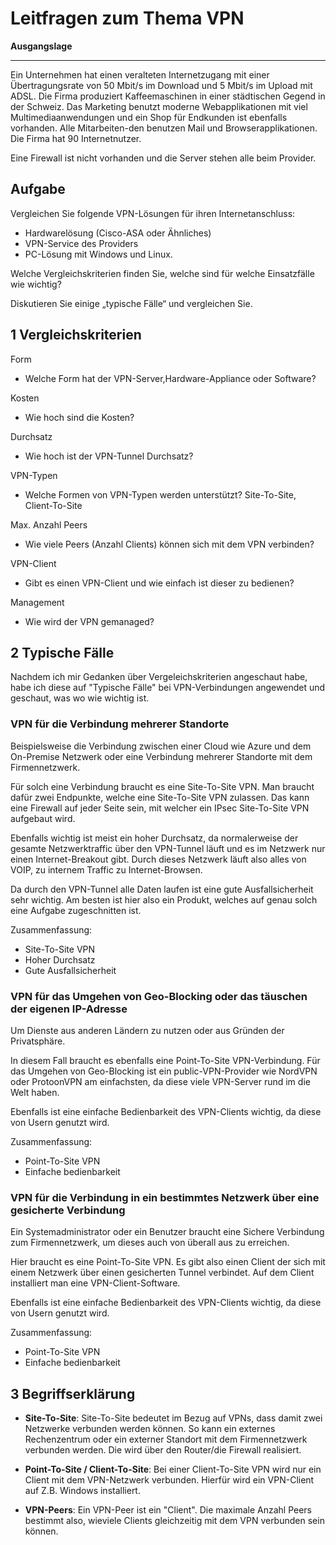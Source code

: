 # Leitfragen zum Thema VPN

**Ausgangslage**
***
Ein Unternehmen hat einen veralteten Internetzugang mit einer Übertragungsrate von 50 Mbit/s im Download und 5 Mbit/s im Upload mit ADSL. Die Firma produziert Kaffeemaschinen in einer städtischen Gegend in der Schweiz. Das Marketing benutzt moderne Webapplikationen mit viel Multimediaanwendungen und ein Shop für Endkunden ist ebenfalls vorhanden. Alle Mitarbeiten-den benutzen Mail und Browserapplikationen. Die Firma hat 90 Internetnutzer.

Eine Firewall ist nicht vorhanden und die Server stehen alle beim Provider.


## **Aufgabe**

Vergleichen Sie folgende VPN-Lösungen für ihren Internetanschluss:  

- Hardwarelösung (Cisco-ASA oder Ähnliches) 
- VPN-Service des Providers 
- PC-Lösung mit Windows und Linux.  

Welche Vergleichskriterien finden Sie, welche sind für welche Einsatzfälle wie wichtig? 

Diskutieren Sie einige „typische Fälle“ und vergleichen Sie. 


## **1 Vergleichskriterien**
Form
- Welche Form hat der VPN-Server,Hardware-Appliance oder Software?

Kosten 

- Wie hoch sind die Kosten? 

Durchsatz
- Wie hoch ist der VPN-Tunnel Durchsatz?

VPN-Typen 

- Welche Formen von VPN-Typen werden unterstützt? Site-To-Site, Client-To-Site

Max. Anzahl Peers

- Wie viele Peers (Anzahl Clients) können sich mit dem VPN verbinden?

VPN-Client

- Gibt es einen VPN-Client und wie einfach ist dieser zu bedienen?

Management

- Wie wird der VPN gemanaged? 


## **2 Typische Fälle**

Nachdem ich mir Gedanken über Vergeleichskriterien angeschaut habe, habe ich diese auf "Typische Fälle" bei VPN-Verbindungen angewendet und geschaut, was wo wie wichtig ist. 


### **VPN für die Verbindung mehrerer Standorte**

Beispielsweise die Verbindung zwischen einer Cloud wie Azure und dem On-Premise Netzwerk oder eine Verbindung mehrerer Standorte mit dem Firmennetzwerk.  

Für solch eine Verbindung braucht es eine Site-To-Site VPN. Man braucht dafür zwei Endpunkte, welche eine Site-To-Site VPN zulassen. Das kann eine Firewall auf jeder Seite sein, mit welcher ein IPsec Site-To-Site VPN aufgebaut wird. 

Ebenfalls wichtig ist meist ein hoher Durchsatz, da normalerweise der gesamte Netzwerktraffic über den VPN-Tunnel läuft und es im Netzwerk nur einen Internet-Breakout gibt. Durch dieses Netzwerk läuft also alles von VOIP, zu internem Traffic zu Internet-Browsen. 

Da durch den VPN-Tunnel alle Daten laufen ist eine gute Ausfallsicherheit sehr wichtig. Am besten ist hier also ein Produkt, welches auf genau solch eine Aufgabe zugeschnitten ist. 

Zusammenfassung:
- Site-To-Site VPN 
- Hoher Durchsatz
- Gute Ausfallsicherheit



### **VPN für das Umgehen von Geo-Blocking oder das täuschen der eigenen IP-Adresse**
Um Dienste aus anderen Ländern zu nutzen oder aus Gründen der Privatsphäre. 

In diesem Fall braucht es ebenfalls eine Point-To-Site VPN-Verbindung. Für das Umgehen von Geo-Blocking ist ein public-VPN-Provider wie NordVPN oder ProtoonVPN am einfachsten, da diese viele VPN-Server rund im die Welt haben. 

Ebenfalls ist eine einfache Bedienbarkeit des VPN-Clients wichtig, da diese von Usern genutzt wird. 

Zusammenfassung:
- Point-To-Site VPN 
- Einfache bedienbarkeit

### **VPN für die Verbindung in ein bestimmtes Netzwerk über eine gesicherte Verbindung** 
Ein Systemadministrator oder ein Benutzer braucht eine Sichere Verbindung zum Firmennetzwerk, um dieses auch von überall aus zu erreichen. 

Hier braucht es eine Point-To-Site VPN. Es gibt also einen Client der sich mit einem Netzwerk über einen gesicherten Tunnel verbindet. Auf dem Client installiert man eine VPN-Client-Software. 

Ebenfalls ist eine einfache Bedienbarkeit des VPN-Clients wichtig, da diese von Usern genutzt wird. 

Zusammenfassung:
- Point-To-Site VPN 
- Einfache bedienbarkeit


## **3 Begriffserklärung**

- **Site-To-Site**: Site-To-Site bedeutet im Bezug auf VPNs, dass damit zwei Netzwerke verbunden werden können. So kann ein externes Rechenzentrum oder ein externer Standort mit dem Firmennetzwerk verbunden werden. Die wird über den Router/die Firewall realisiert. 

- **Point-To-Site / Client-To-Site**: Bei einer Client-To-Site VPN wird nur ein Client mit dem VPN-Netzwerk verbunden. Hierfür wird ein VPN-Client auf Z.B. Windows installiert. 

- **VPN-Peers**: Ein VPN-Peer ist ein "Client". Die maximale Anzahl Peers bestimmt also, wieviele  Clients gleichzeitig mit dem VPN verbunden sein können. 